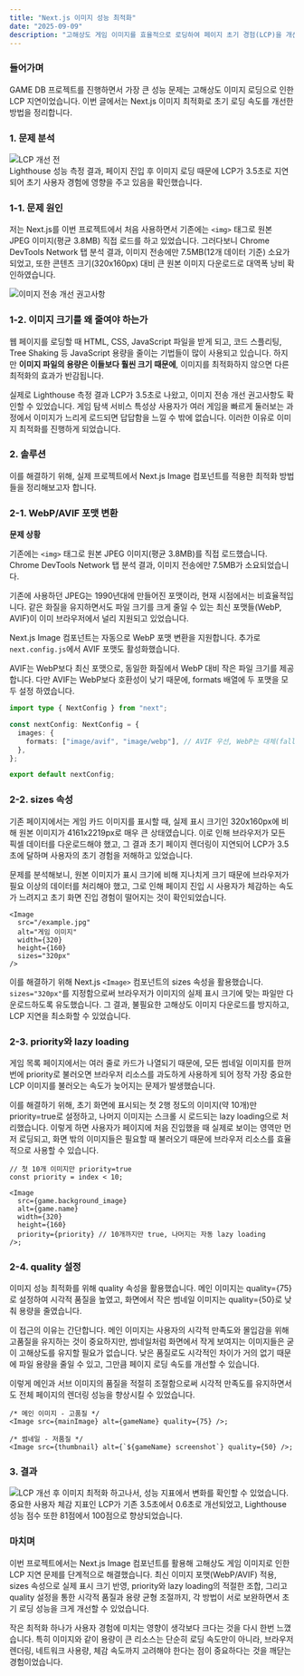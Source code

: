 ```yaml
---
title: "Next.js 이미지 성능 최적화"
date: "2025-09-09"
description: "고해상도 게임 이미지를 효율적으로 로딩하여 페이지 초기 경험(LCP)을 개선한 Next.js 사례를 정리"
---
```


### 들어가며

GAME DB 프로젝트를 진행하면서 가장 큰 성능 문제는 고해상도 이미지 로딩으로 인한 LCP 지연이었습니다.
이번 글에서는 Next.js 이미지 최적화로 초기 로딩 속도를 개선한 방법을 정리합니다.

### 1. 문제 분석

![LCP 개선 전](/images/posts/nextjs-image-optimization/lcp-before.png)\
Lighthouse 성능 측정 결과, 페이지 진입 후 이미지 로딩 때문에 LCP가 3.5초로 지연되어 초기 사용자 경험에 영향을 주고 있음을 확인했습니다.

### 1-1. 문제 원인

저는 Next.js를 이번 프로젝트에서 처음 사용하면서 기존에는 `<img>` 태그로 원본 JPEG 이미지(평균 3.8MB) 직접 로드를 하고 있었습니다. 그러다보니 Chrome DevTools Network 탭 분석 결과, 이미지 전송에만 7.5MB(12개 데이터 기준) 소요가 되었고, 또한 콘텐츠 크기(320x160px) 대비 큰 원본 이미지 다운로드로 대역폭 낭비 확인하였습니다.

![이미지 전송 개선 권고사항](/images/posts/nextjs-image-optimization/image-transmission-improvements.png)

### 1-2. 이미지 크기를 왜 줄여야 하는가

웹 페이지를 로딩할 때 HTML, CSS, JavaScript 파일을 받게 되고, 코드 스플리팅, Tree Shaking 등 JavaScript 용량을 줄이는 기법들이 많이 사용되고 있습니다. 하지만 **이미지 파일의 용량은 이들보다 훨씬 크기 때문에**, 이미지를 최적화하지 않으면 다른 최적화의 효과가 반감됩니다.

실제로 Lighthouse 측정 결과 LCP가 3.5초로 나왔고, 이미지 전송 개선 권고사항도 확인할 수 있었습니다. 게임 탐색 서비스 특성상 사용자가 여러 게임을 빠르게 둘러보는 과정에서 이미지가 느리게 로드되면 답답함을 느낄 수 밖에 없습니다. 이러한 이유로 이미지 최적화를 진행하게 되었습니다.

### 2. 솔루션

이를 해결하기 위해, 실제 프로젝트에서 Next.js Image 컴포넌트를 적용한 최적화 방법들을 정리해보고자 합니다.

### 2-1. WebP/AVIF 포맷 변환

**문제 상황**

기존에는 `<img>` 태그로 원본 JPEG 이미지(평균 3.8MB)를 직접 로드했습니다. Chrome DevTools Network 탭 분석 결과, 이미지 전송에만 7.5MB가 소요되었습니다.

기존에 사용하던 JPEG는 1990년대에 만들어진 포맷이라, 현재 시점에서는 비효율적입니다. 같은 화질을 유지하면서도 파일 크기를 크게 줄일 수 있는 최신 포맷들(WebP, AVIF)이 이미 브라우저에서 널리 지원되고 있었습니다.

Next.js Image 컴포넌트는 자동으로 WebP 포맷 변환을 지원합니다. 추가로 `next.config.js`에서 AVIF 포맷도 활성화했습니다.

AVIF는 WebP보다 최신 포맷으로, 동일한 화질에서 WebP 대비 작은 파일 크기를 제공합니다. 다만 AVIF는 WebP보다 호환성이 낮기 때문에, formats 배열에 두 포맷을 모두 설정 하였습니다.

```typescript
import type { NextConfig } from "next";

const nextConfig: NextConfig = {
  images: {
    formats: ["image/avif", "image/webp"], // AVIF 우선, WebP는 대체(fallback)
  },
};

export default nextConfig;
```

### 2-2. sizes 속성

기존 페이지에서는 게임 카드 이미지를 표시할 때, 실제 표시 크기인 320x160px에 비해 원본 이미지가 4161x2219px로 매우 큰 상태였습니다. 이로 인해 브라우저가 모든 픽셀 데이터를 다운로드해야 했고, 그 결과 초기 페이지 렌더링이 지연되어 LCP가 3.5초에 달하며 사용자의 초기 경험을 저해하고 있었습니다.

문제를 분석해보니, 원본 이미지가 표시 크기에 비해 지나치게 크기 때문에 브라우저가 필요 이상의 데이터를 처리해야 했고, 그로 인해 페이지 진입 시 사용자가 체감하는 속도가 느려지고 초기 화면 진입 경험이 떨어지는 것이 확인되었습니다.

```tsx
<Image
  src="/example.jpg"
  alt="게임 이미지"
  width={320}
  height={160}
  sizes="320px"
/>
```

이를 해결하기 위해 Next.js `<Image>` 컴포넌트의 sizes 속성을 활용했습니다. `sizes="320px"`를 지정함으로써 브라우저가 이미지의 실제 표시 크기에 맞는 파일만 다운로드하도록 유도했습니다. 그 결과, 불필요한 고해상도 이미지 다운로드를 방지하고, LCP 지연을 최소화할 수 있었습니다.

### 2-3. priority와 lazy loading

게임 목록 페이지에서는 여러 줄로 카드가 나열되기 때문에, 모든 썸네일 이미지를 한꺼번에 priority로 불러오면 브라우저 리소스를 과도하게 사용하게 되어 정작 가장 중요한 LCP 이미지를 불러오는 속도가 늦어지는 문제가 발생했습니다.

이를 해결하기 위해, 초기 화면에 표시되는 첫 2행 정도의 이미지(약 10개)만 priority=true로 설정하고, 나머지 이미지는 스크롤 시 로드되는 lazy loading으로 처리했습니다. 이렇게 하면 사용자가 페이지에 처음 진입했을 때 실제로 보이는 영역만 먼저 로딩되고, 화면 밖의 이미지들은 필요할 때 불러오기 때문에 브라우저 리소스를 효율적으로 사용할 수 있습니다.

```tsx
// 첫 10개 이미지만 priority=true
const priority = index < 10;

<Image
  src={game.background_image}
  alt={game.name}
  width={320}
  height={160}
  priority={priority} // 10개까지만 true, 나머지는 자동 lazy loading
/>;
```

### 2-4. quality 설정

이미지 성능 최적화를 위해 quality 속성을 활용했습니다. 메인 이미지는 quality={75}로 설정하여 시각적 품질을 높였고, 화면에서 작은 썸네일 이미지는 quality={50}로 낮춰 용량을 줄였습니다.

이 접근의 이유는 간단합니다. 메인 이미지는 사용자의 시각적 만족도와 몰입감을 위해 고품질을 유지하는 것이 중요하지만, 썸네일처럼 화면에서 작게 보여지는 이미지들은 굳이 고해상도를 유지할 필요가 없습니다. 낮은 품질로도 시각적인 차이가 거의 없기 때문에 파일 용량을 줄일 수 있고, 그만큼 페이지 로딩 속도를 개선할 수 있습니다.

이렇게 메인과 서브 이미지의 품질을 적절히 조절함으로써 시각적 만족도를 유지하면서도 전체 페이지의 렌더링 성능을 향상시킬 수 있었습니다.

```tsx
/* 메인 이미지 - 고품질 */
<Image src={mainImage} alt={gameName} quality={75} />;

/* 썸네일 - 저품질 */
<Image src={thumbnail} alt={`${gameName} screenshot`} quality={50} />;
```

### 3. 결과

![LCP 개선 후](/images/posts/nextjs-image-optimization/lcp-after.png)
이미지 최적화 하고나서, 성능 지표에서 변화를 확인할 수 있었습니다.
중요한 사용자 체감 지표인 LCP가 기존 3.5초에서 0.6초로 개선되었고, Lighthouse 성능 점수 또한 81점에서 100점으로 향상되었습니다.

### 마치며

이번 프로젝트에서는 Next.js Image 컴포넌트를 활용해 고해상도 게임 이미지로 인한 LCP 지연 문제를 단계적으로 해결했습니다. 최신 이미지 포맷(WebP/AVIF) 적용, sizes 속성으로 실제 표시 크기 반영, priority와 lazy loading의 적절한 조합, 그리고 quality 설정을 통한 시각적 품질과 용량 균형 조절까지, 각 방법이 서로 보완하면서 초기 로딩 성능을 크게 개선할 수 있었습니다.

작은 최적화 하나가 사용자 경험에 미치는 영향이 생각보다 크다는 것을 다시 한번 느꼈습니다. 특히 이미지와 같이 용량이 큰 리소스는 단순히 로딩 속도만이 아니라, 브라우저 렌더링, 네트워크 사용량, 체감 속도까지 고려해야 한다는 점이 중요하다는 것을 깨닫는 경험이었습니다.
